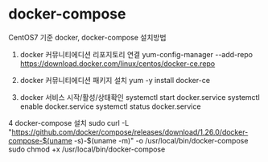 # docker-compose

CentOS7 기준 docker, docker-compose 설치방법

1. docker 커뮤니티에디션  리포지토리 연결
yum-config-manager --add-repo https://download.docker.com/linux/centos/docker-ce.repo

2. docker 커뮤니티에디션 패키지 설치
yum -y install docker-ce

3. docker 서비스 시작/활성/상태확인
systemctl start docker.service
systemctl enable docker.service
systemctl status docker.service

4 docker-compose 설치 
sudo curl -L "https://github.com/docker/compose/releases/download/1.26.0/docker-compose-$(uname -s)-$(uname -m)" -o /usr/local/bin/docker-compose
sudo chmod +x /usr/local/bin/docker-compose
